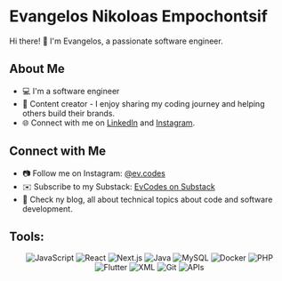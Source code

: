 <!-- GitHub README -->

# Evangelos Nikoloas Empochontsif

Hi there! 👋 I'm Evangelos, a passionate software engineer.

## About Me

- 💻 I'm a software engineer
- 🎨 Content creator - I enjoy sharing my coding journey and helping others build their brands.
- 🌐 Connect with me on [LinkedIn](https://www.linkedin.com/in/evangelos-nikoloas-empochontsif/) and [Instagram](https://www.instagram.com/ev.codes).

## Connect with Me

- 📷 Follow me on Instagram: [@ev.codes](https://www.instagram.com/ev.codes)
- ✉️ Subscribe to my Substack: [EvCodes on Substack](https://substack.com/@evcodes)
- 💬 Check ny blog, all about technical topics about code and software development.
## Tools:

<div align="center">
  <img src="https://img.shields.io/badge/JavaScript-F7DF1E?style=for-the-badge&logo=javascript&logoColor=white" alt="JavaScript"/>
  <img src="https://img.shields.io/badge/React-61DAFB?style=for-the-badge&logo=react&logoColor=white" alt="React"/>
  <img src="https://img.shields.io/badge/Next.js-000000?style=for-the-badge&logo=next.js&logoColor=white" alt="Next.js"/>
  <img src="https://img.shields.io/badge/Java-007396?style=for-the-badge&logo=java&logoColor=white" alt="Java"/>
  <img src="https://img.shields.io/badge/MySQL-4479A1?style=for-the-badge&logo=mysql&logoColor=white" alt="MySQL"/>
  <img src="https://img.shields.io/badge/Docker-2496ED?style=for-the-badge&logo=docker&logoColor=white" alt="Docker"/>
  <img src="https://img.shields.io/badge/PHP-777BB4?style=for-the-badge&logo=php&logoColor=white" alt="PHP"/>
  <img src="https://img.shields.io/badge/Flutter-02569B?style=for-the-badge&logo=flutter&logoColor=white" alt="Flutter"/>
  <img src="https://img.shields.io/badge/XML-ff69b4?style=for-the-badge&logo=xml&logoColor=white" alt="XML"/>
  <img src="https://img.shields.io/badge/Git-F05032?style=for-the-badge&logo=git&logoColor=white" alt="Git"/>
  <img src="https://img.shields.io/badge/APIs-FF7B00?style=for-the-badge" alt="APIs"/>
</div>
